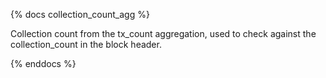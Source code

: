 {% docs collection_count_agg %}

Collection count from the tx_count aggregation, used to check against the collection_count in the block header.

{% enddocs %}
